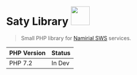 # Saty Library <img src="https://www.namirial.com/wp-content/themes/tilt-child/library/images/stemma-namirial-negativo-60x60-a20.png" width="50">
> Small PHP library for [Namirial SWS](https://cloud.google.com/) services.

PHP Version  | Status
------------ | ------
PHP 7.2      | In Dev